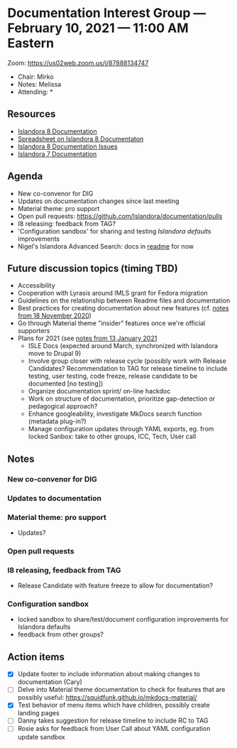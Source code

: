 # Documentation Interest Group — February 10, 2021 — 11:00 AM Eastern

Zoom:  https://us02web.zoom.us/j/87888134747

* Chair: Mirko
* Notes: Melissa
* Attending: 
  * 
  
## Resources
* [Islandora 8 Documentation](https://islandora.github.io/documentation/)
* [Spreadsheet on Islandora 8 Documentaton](https://docs.google.com/spreadsheets/d/1E-kRw9xE60CKK0qL1-phzeVKjEZu3qBKZ9d3LH1hDEE/edit?usp=sharing)
* [Islandora 8 Documentation Issues](https://github.com/Islandora/documentation/labels/documentation)
* [Islandora 7 Documentation](https://wiki.lyrasis.org/display/ISLANDORA/Start)


## Agenda
* New co-convenor for DIG
* Updates on documentation changes since last meeting
* Material theme: pro support
* Open pull requests: https://github.com/Islandora/documentation/pulls
* I8 releasing: feedback from TAG?
* 'Configuration sandbox' for sharing and testing _Islandora defaults_ improvements 
* Nigel's Islandora Advanced Search: docs in [readme](https://github.com/nigelgbanks/islandora/tree/8.x-1.x-advanced-search/modules/islandora_advanced_search) for now


## Future discussion topics (timing TBD)
* Accessibility
* Cooperation with Lyrasis around IMLS grant for Fedora migration
* Guidelines on the relationship between Readme files and documentation
* Best practices for creating documentation about new features (cf. [notes from 18 November 2020](../2020/18-11-20.md))
* Go through Material theme "insider" features once we're official supporters
* Plans for 2021 (see [notes from 13 January 2021](https://github.com/islandora-interest-groups/Islandora-Documentation-Interest-Group/blob/main/meetings/2021/01-13-21.md)
  * ISLE Docs (expected around March, synchronized with Islandora move to Drupal 9)
  * Involve group closer with release cycle (possibly work with Release Candidates? Recommendation to TAG for release timeline to include testing, user testing, code freeze, release candidate to be documented [no testing])
  * Organize documentation sprint/ on-line hackdoc
  * Work on structure of documentation, prioritize gap-detection or pedagogical approach?
  * Enhance googleability, investigate MkDocs search function (metadata plug-in?)
  * Manage configuration updates through YAML exports, eg. from locked Sanbox: take to other groups, ICC, Tech, User call

## Notes
### New co-convenor for DIG

### Updates to documentation

### Material theme: pro support 
* Updates?

### Open pull requests

### I8 releasing, feedback from TAG
* Release Candidate with feature freeze to allow for documentation?

### Configuration sandbox
* locked sandbox to share/test/document configuration improvements for Islandora defaults
* feedback from other groups?

## Action items
* [x] Update footer to include information about making changes to documentation (Cary)
* [ ] Delve into Material theme documentation to check for features that are possibly useful: https://squidfunk.github.io/mkdocs-material/ 
* [x] Test behavior of menu items which have children, possibly create landing pages
* [ ] Danny takes suggestion for release timeline to include RC to TAG
* [ ] Rosie asks for feedback from User Call about YAML configuration update sandbox
